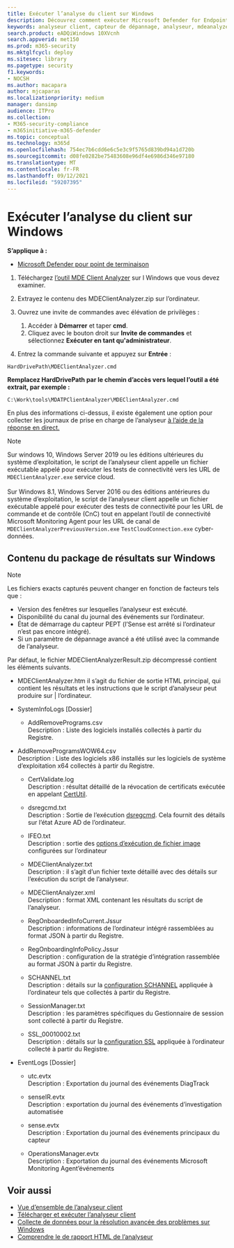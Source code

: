```yaml
---
title: Exécuter l’analyse du client sur Windows
description: Découvrez comment exécuter Microsoft Defender for Endpoint Client Analyzer sur Windows.
keywords: analyseur client, capteur de dépannage, analyseur, mdeanalyzer, windows
search.product: eADQiWindows 10XVcnh
search.appverid: met150
ms.prod: m365-security
ms.mktglfcycl: deploy
ms.sitesec: library
ms.pagetype: security
f1.keywords:
- NOCSH
ms.author: macapara
author: mjcaparas
ms.localizationpriority: medium
manager: dansimp
audience: ITPro
ms.collection:
- M365-security-compliance
- m365initiative-m365-defender
ms.topic: conceptual
ms.technology: m365d
ms.openlocfilehash: 754ec7b6cdd6e6c5e3c9f5765d839bd94a1d720b
ms.sourcegitcommit: d08fe0282be75483608e96df4e6986d346e97180
ms.translationtype: MT
ms.contentlocale: fr-FR
ms.lasthandoff: 09/12/2021
ms.locfileid: "59207395"
---
```

#  <a name="run-the-client-analyzer-on-windows"></a>Exécuter l’analyse du client sur Windows

**S’applique à :**
- [Microsoft Defender pour point de terminaison](https://go.microsoft.com/fwlink/p/?linkid=2146631)


1.  Téléchargez [l’outil MDE Client Analyzer](https://aka.ms/mdatpanalyzer) sur l Windows que vous devez examiner.

2.  Extrayez le contenu des MDEClientAnalyzer.zip sur l’ordinateur.

3.  Ouvrez une invite de commandes avec élévation de privilèges :
    1. Accéder à **Démarrer** et taper **cmd**.
    2. Cliquez avec le bouton droit sur **Invite de commandes** et sélectionnez **Exécuter en tant qu'administrateur**.

4.  Entrez la commande suivante et appuyez sur **Entrée** :

```
HardDrivePath\MDEClientAnalyzer.cmd
```

**Remplacez HardDrivePath par le chemin d’accès vers lequel l’outil a été extrait, par exemple :**

`C:\Work\tools\MDATPClientAnalyzer\MDEClientAnalyzer.cmd`

En plus des informations ci-dessus, il existe également une option pour collecter les journaux de prise en charge de l’analyseur [à l’aide de la réponse en direct.](troubleshoot-collect-support-log.md)

> [!NOTE]  
> Sur windows 10, Windows Server 2019 ou les éditions ultérieures du système d’exploitation, le script de l’analyseur client appelle un fichier exécutable appelé pour exécuter les tests de connectivité vers les URL de `MDEClientAnalyzer.exe` service cloud. <br> <br> Sur Windows 8.1, Windows Server 2016 ou des éditions antérieures du système d’exploitation, le script de l’analyseur client appelle un fichier exécutable appelé pour exécuter des tests de connectivité pour les URL de commande et de contrôle (CnC) tout en appelant l’outil de connectivité Microsoft Monitoring Agent pour les URL de canal de `MDEClientAnalyzerPreviousVersion.exe` `TestCloudConnection.exe` cyber-données.

## <a name="result-package-contents-on-windows"></a>Contenu du package de résultats sur Windows

> [!NOTE]    
> Les fichiers exacts capturés peuvent changer en fonction de facteurs tels que :
> -   Version des fenêtres sur lesquelles l’analyseur est exécuté.
> -   Disponibilité du canal du journal des événements sur l’ordinateur.
> -   État de démarrage du capteur PEPT (l’Sense est arrêté si l’ordinateur n’est pas encore intégré).
>-   Si un paramètre de dépannage avancé a été utilisé avec la commande de l’analyseur.

Par défaut, le fichier MDEClientAnalyzerResult.zip décompressé contient les éléments suivants.

-   MDEClientAnalyzer.htm il s’agit du fichier de sortie HTML principal, qui contient les résultats et les instructions que le script d’analyseur peut produire sur \| l’ordinateur.

-   SystemInfoLogs [Dossier]

    -   AddRemovePrograms.csv <br> Description : Liste des logiciels installés collectés à partir du Registre.

-   AddRemoveProgramsWOW64.csv <br> Description : Liste des logiciels x86 installés sur les logiciels de système d’exploitation x64 collectés à partir du Registre.

    -   CertValidate.log <br> Description : résultat détaillé de la révocation de certificats exécutée en appelant [CertUtil](/windows-server/administration/windows-commands/certutil).

    -   dsregcmd.txt <br> Description : Sortie de l’exécution [dsregcmd](/azure/active-directory/devices/troubleshoot-device-dsregcmd).
        Cela fournit des détails sur l’état Azure AD de l’ordinateur.

    -   IFEO.txt <br> Description : sortie des [options d’exécution de fichier image](/previous-versions/windows/desktop/xperf/image-file-execution-options) configurées sur l’ordinateur

    -   MDEClientAnalyzer.txt <br> Description : il s’agit d’un fichier texte détaillé avec des détails sur l’exécution du script de l’analyseur.

    -   MDEClientAnalyzer.xml <br> Description : format XML contenant les résultats du script de l’analyseur.

    -   RegOnboardedInfoCurrent.Jssur <br> Description : informations de l’ordinateur intégré rassemblées au format JSON à partir du Registre.

    -   RegOnboardingInfoPolicy.Jssur <br> Description : configuration de la stratégie d’intégration rassemblée au format JSON à partir du Registre.

    -   SCHANNEL.txt <br> Description : détails sur la [configuration SCHANNEL](/windows-server/security/tls/manage-tls) appliquée à l’ordinateur tels que collectés à partir du Registre.

    -   SessionManager.txt <br> Description : les paramètres spécifiques du Gestionnaire de session sont collecté à partir du Registre.

    -   SSL_00010002.txt <br> Description : détails sur la [configuration SSL](/windows-server/security/tls/manage-tls) appliquée à l’ordinateur collecté à partir du Registre.

-   EventLogs [Dossier]

    -   utc.evtx <br> Description : Exportation du journal des événements DiagTrack

    -   senseIR.evtx <br> Description : exportation du journal des événements d’investigation automatisée

    -   sense.evtx <br> Description : Exportation du journal des événements principaux du capteur

    -   OperationsManager.evtx <br> Description : Exportation du journal des événements Microsoft Monitoring Agent’événements


## <a name="see-also"></a>Voir aussi
- [Vue d’ensemble de l’analyseur client](overview-client-analyzer.md)
- [Télécharger et exécuter l’analyseur client](download-client-analyzer.md)
- [Collecte de données pour la résolution avancée des problèmes sur Windows](data-collection-analyzer.md)
- [Comprendre le de rapport HTML de l’analyseur](analyzer-report.md)
